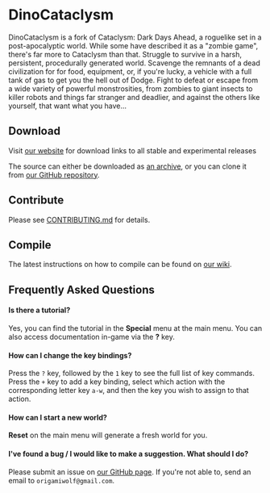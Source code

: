 # DinoCataclysm

DinoCataclysm is a fork of Cataclysm: Dark Days Ahead, a roguelike set in a post-apocalyptic world. While some have described it as a "zombie game", there's far more to Cataclysm than that. Struggle to survive in a harsh, persistent, procedurally generated world. Scavenge the remnants of a dead civilization for for food, equipment, or, if you're lucky, a vehicle with a full tank of gas to get you the hell out of Dodge. Fight to defeat or escape from a wide variety of powerful monstrosities, from zombies to giant insects to killer robots and things far stranger and deadlier, and against the others like yourself, that want what you have...

## Download

Visit [our website](http://en.cataclysmdda.com/) for download links to all stable and experimental releases

The source can either be downloaded as [an archive](https://github.com/origamiwolf/DinoCataclysm/archive/master.zip), or you can clone it from [our GitHub repository](https://github.com/origamiwolf/DinoCataclysm/).

## Contribute

Please see [CONTRIBUTING.md](https://github.com/CleverRaven/Cataclysm-DDA/blob/master/CONTRIBUTING.md) for details.

## Compile

The latest instructions on how to compile can be found on [our wiki](http://www.wiki.cataclysmdda.com/index.php?title=How_to_compile).


## Frequently Asked Questions

#### Is there a tutorial?

Yes, you can find the tutorial in the **Special** menu at the main menu. You can also access documentation in-game via the **?** key.

#### How can I change the key bindings?

Press the `?` key, followed by the `1` key to see the full list of key commands. Press the `+` key to add a key binding, select which action with the corresponding letter key `a-w`, and then the key you wish to assign to that action.

#### How can I start a new world?

**Reset** on the main menu will generate a fresh world for you.

#### I've found a bug / I would like to make a suggestion. What should I do?

Please submit an issue on [our GitHub page](https://github.com/origamiwolf/DinoCataclysm/issues/). If you're not able to, send an email to `origamiwolf@gmail.com`.
